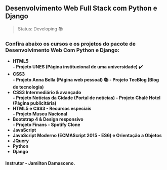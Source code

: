 ## Desenvolvimento Web Full Stack com Python e Django

> Status: Developing 📚

### <strong>Confira abaixo os cursos e os projetos do pacote de Desenvolvimento Web Com Python e Django:</strong>


<ul>
	<li><strong>HTML5<strong></li>
		- Projeto UNES (Página institucional de uma universidade) ✔️
	<li><strong>CSS3<strong></li>
		- Projeto Anna Bella (Página web pessoal) 📚
		- Projeto TecBlog (Blog de tecnologia)
	<li><strong>CSS3 Intermediário & avançado<strong></li>
		- Projeto Notícias da Cidade (Portal de notícias)
		- Projeto Chalé Hotel (Página publicitária)
	<li><strong>HTML5 e CSS3 - Recursos especiais<strong></li>
		- Projeto Museu Nacional
	<li><strong>Bootstrap 4 & Design responsivo<strong></li>
		- Projeto Finans
		- Spotify Clone
	<li><strong>JavaScrip<strong>t</li>
	<li><strong>JavaScript Moderno (ECMAScript 2015 - ES6) e Orientação a Objetos<strong></li>
	<li><strong>JQuery<strong></li>
	<li><strong>Python<strong></li>
	<li><strong>Django<strong></li>
</ul>
<h4>Instrutor - Jamilton Damasceno.</h4>
